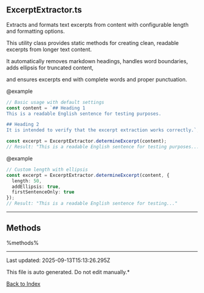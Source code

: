 ## ExcerptExtractor.ts





 Extracts and formats text excerpts from content with configurable length and formatting options.



 This utility class provides static methods for creating clean, readable excerpts from longer text content.

 It automatically removes markdown headings, handles word boundaries, adds ellipsis for truncated content,

 and ensures excerpts end with complete words and proper punctuation.



 @example

 ```typescript
 // Basic usage with default settings
 const content = `## Heading 1
 This is a readable English sentence for testing purposes.

 ## Heading 2
 It is intended to verify that the excerpt extraction works correctly.`;

 const excerpt = ExcerptExtractor.determineExcerpt(content);
 // Result: "This is a readable English sentence for testing purposes..."
 ```


 @example

 ```typescript
 // Custom length with ellipsis
 const excerpt = ExcerptExtractor.determineExcerpt(content, {
   length: 50,
   addEllipsis: true,
   firstSentenceOnly: true
 });
 // Result: "This is a readable English sentence for testing..."
 ```
 



---



## Methods



%methods%



---



Last updated: 2025-09-13T15:13:26.295Z



This file is auto generated. Do not edit manually.*



[Back to Index](./index.md)